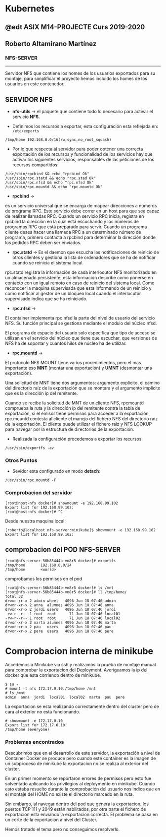 # Kubernetes
## @edt ASIX M14-PROJECTE Curs 2019-2020
## Roberto Altamirano Martínez
### NFS-SERVER
------------------------------------------------------------------------
Servidor NFS que contiene los homes de los usuarios exportados para su montaje, para simplificar el proyecto
hemos incluido los homes de los usuarios en este contenedor.

## SERVIDOR NFS


* **nfs-utils** -> el paquete que contiene todo lo necesario para activar el servicio **NFS**.

* Definimos los recursos a exportar, esta configuración esta reflejada en: `/etc/exports`

```
/tmp/home 192.168.0.0/16(rw,sync,no_root_squash)
```

* Por lo que respecta al servidor para poder obtener una correcta exportación de los recursos y funcionalidad de los servicios hay que activar los siguientes servicios,
responsables de las peticiones de los recursos compartidos:


```
/usr/sbin/rpcbind && echo "rpcbind Ok"
/usr/sbin/rpc.statd && echo "rpc.stad Ok"
/usr/sbin/rpc.nfsd && echo "rpc.nfsd Ok"
/usr/sbin/rpc.mountd && echo "rpc.mountd Ok"
```

* **rpcbind** -> 

es un servicio universal que se encarga de mapear direcciones a números de programa RPC. Este servicio debe correr en un host para que sea capaz de realizar llamadas RPC. 
Cuando un servicio RPC inicia, registra en rpcbind la dirección en la cual está escuchando y los números de programas RPC que está preparado para servir. 
Cuando un programa cliente desea hacer una llamada RPC a un determinado número de programa, primero contacta a rpcbind para determinar la dirección donde los pedidos RPC deben ser enviados.

* **rpc.statd** -> 
Es el daemon que escucha las notificaciones de reinicio de otros clientes y gestiona la lista de ordenadores que se ha de notificar cuando se reinicia el sistema local.

rpc.statd registra la información de cada interlocutor NFS monitorizado en un almacenado persistente, esta información describe como ponerse en contacto con un igual remoto en caso de reinicio del sistema local. 
Como reconocer la maquina supervisada que esta informando de un reinicio y como notificar al gestor de un bloqueo local cuando el interlocutor supervisado indica que se ha reiniciado.


* **rpc.nfsd** ->


El container implementa  rpc.nfsd la parte del nivel de usuario del servicio NFS. Su función principal se gestiona mediante el modulo del núcleo nfsd.

El programa de espacio del usuario solo especifica que tipo de acceso se utilizan en el servicio del núcleo que tiene que escuchar, que versiones de NFS ha de soportar y cuantos hilos de núcleo ha de utilizar.

* **rpc.mountd** ->

El protocolo NFS MOUNT tiene varios procedimientos, pero el mas importante  eso **MNT** (montar una exportación) y **UMNT** (desmontar una exportación).

Una solicitud de MNT tiene dos argumentos: argumento explicito, el camino del directorio raíz de la exportación que se montara y el argumento implícito que es la dirección ip del remitente.

Cuando se recibe la solicitud de MNT de un cliente NFS, rpcmountd comprueba la ruta y la dirección ip del remitente contra la tabla de exportación, si el emisor tiene permisos para acceder a la exportación, rpc.mountd contesta al cliente el manejo del fichero NFS del directorio raíz de la exportación.
El cliente puede utilizar el fichero raíz y NFS LOOKUP para navegar por la estructura de directorios de la exportación.



* Realizada la configuración procedemos a exportar los recursos:

```
/usr/sbin/exportfs -av
```

### Otros Puntos

* Sevidor esta configurado en modo **detach**:

```
/usr/sbin/rpc.mountd -F
```

### Comprobacion del servidor

```
[root@host-nfs docker]# showmount -e 192.168.99.102
Export list for 192.168.99.102:
[root@host-nfs docker]# ^C
```

Desde nuestra maquina local:

```
[roberto@localhost nfs-server:minikube]$ showmount -e 192.168.99.102
Export list for 192.168.99.102:
```

## comprobacion del POD NFS-SERVER

```
[root@nfs-server-56b85444b-vm8r5 docker]# exportfs
/tmp/home     	192.168.0.0/24
/tmp/home     	<world>
```

comprobamos los permisos en el pod

```
[root@nfs-server-56b85444b-vm8r5 docker]# ls /mnt
[root@nfs-server-56b85444b-vm8r5 docker]# ll /tmp/home/  
total 32
drwxr-xr-x 2 admin wheel   4096 Jun 18 07:46 admin
drwxr-xr-x 2 anna  alumnes 4096 Jun 18 07:46 anna
drwxr-xr-x 2 jordi users   4096 Jun 18 07:46 jordi
-rw-r--r-- 1 root  root      71 Jun 18 07:46 local01
-rw-r--r-- 1 root  root      71 Jun 18 07:46 local02
drwxr-xr-x 2 marta alumnes 4096 Jun 18 07:46 marta
drwxr-xr-x 2 pau   users   4096 Jun 18 07:46 pau
drwxr-xr-x 2 pere  users   4096 Jun 18 07:46 pere
```

# Comprobacion interna de minikube
Accedemos a Minikube via ssh y realizamos la prueba de montaje manual para comprobar la exportacion del Deployment.
Averiguamos la ip del docker que esta corriendo dentro de minikube.

```
$ su -
# mount -t nfs 172.17.0.10:/tmp/home /mnt
# ls /mnt
admin  anna  jordi  local01  local02  marta  pau  pere
```

La exportacion se esta realizando correctamente dentro del cluster pero de cara al exterior no esta funcionando.

```
# showmount -e 172.17.0.10
Export list for 172.17.0.10:
/tmp/home (everyone)
```


### Problemas encontrados

Descubrimos que en el desarrollo de este servidor, la exportación a nivel de Container Docker se produce pero cuando este container es la imagen de un subproceso de minikube la exportacion no se realiza al exterior del cluster.

En un primer momento se reportaron errores de permisos pero esto fue solventado aplicando los privilegios al deploymente en minikube.
Cuando esto estaba resuelto durante la comprobación del usuario nos indica que en el montaje del HOME no existe el directorio marcado en la ruta.

Sin embargo, al navegar dentro del pod que genera la exportacion, los puertos TCP 111 y 2049 están habilitados, por otra parte el fichero de exportacion esta enviando la exportacion correcta.
El problema se basa en un corte de la exportacion a nivel del Cluster.

Hemos tratado el tema pero no conseguimos resolverlo.



